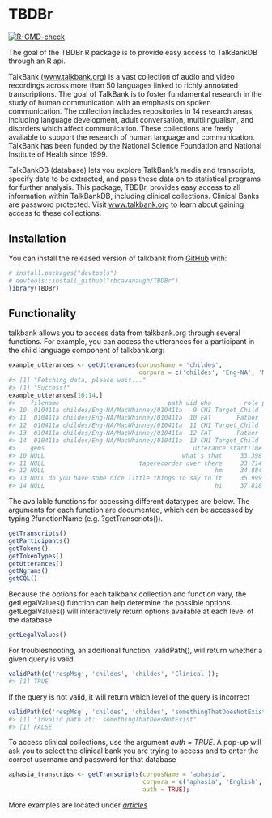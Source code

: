 
<!-- README.md is generated from README.Rmd. Please edit that file -->

# TBDBr

<!-- badges: start -->

[![R-CMD-check](https://github.com/TalkBank/TBDBr/workflows/R-CMD-check/badge.svg)](https://github.com/TalkBank/TBDBr/actions)

<!-- badges: end -->

The goal of the TBDBr R package is to provide easy access to TalkBankDB
through an R api.

TalkBank (www.talkbank.org) is a vast collection of audio and video
recordings across more than 50 languages linked to richly annotated
transcriptions. The goal of TalkBank is to foster fundamental research
in the study of human communication with an emphasis on spoken
communication. The collection includes repositories in 14 research
areas, including language development, adult conversation,
multilingualism, and disorders which affect communication. These
collections are freely available to support the research of human
language and communication. TalkBank has been funded by the National
Science Foundation and National Institute of Health since 1999.

TalkBankDB (database) lets you explore TalkBank’s media and transcripts,
specify data to be extracted, and pass these data on to statistical
programs for further analysis. This package, TBDBr, provides easy access
to all information within TalkBankDB, including clinical collections.
Clinical Banks are password protected. Visit www.talkbank.org to learn
about gaining access to these collections.

## Installation

You can install the released version of talkbank from
[GitHub](https://github.com/) with:

``` r
# install.packages("devtools")
# devtools::install_github("rbcavanaugh/TBDBr")
library(TBDBr)
```

## Functionality

talkbank allows you to access data from talkbank.org through several
functions. For example, you can access the utterances for a participant
in the child language component of talkbank.org:

``` r
example_utterances <- getUtterances(corpusName = 'childes',
                                    corpora = c('childes', 'Eng-NA', 'MacWhinney', '010411a'));
#> [1] "Fetching data, please wait..."
#> [1] "Success!"
example_utterances[10:14,]
#>    filename                              path uid who         role postcodes
#> 10  010411a childes/Eng-NA/MacWhinney/010411a   9 CHI Target_Child      NULL
#> 11  010411a childes/Eng-NA/MacWhinney/010411a  10 FAT       Father      NULL
#> 12  010411a childes/Eng-NA/MacWhinney/010411a  11 CHI Target_Child      NULL
#> 13  010411a childes/Eng-NA/MacWhinney/010411a  12 FAT       Father      NULL
#> 14  010411a childes/Eng-NA/MacWhinney/010411a  13 CHI Target_Child      NULL
#>    gems                                         utterance startTime endTime
#> 10 NULL                                      what's that     33.398  33.714
#> 11 NULL                          taperecorder over there     33.714  34.884
#> 12 NULL                                               hm     34.884  35.999
#> 13 NULL do you have some nice little things to say to it     35.999  37.818
#> 14 NULL                                               hi     37.818  38.394
```

The available functions for accessing different datatypes are below. The
arguments for each function are documented, which can be accessed by
typing ?functionName (e.g. ?getTranscriots()).

``` r
getTranscripts()
getParticipants()
getTokens()
getTokenTypes()
getUtterances()
getNgrams()
getCQL()
```

Because the options for each talkbank collection and function vary, the
getLegalValues() function can help determine the possible options.
getLegalValues() will interactively return options available at each
level of the database.

``` r
getLegalValues()
```

For troubleshooting, an additional function, validPath(), will return
whether a given query is valid.

``` r
validPath(c('respMsg', 'childes', 'childes', 'Clinical'));
#> [1] TRUE
```

If the query is not valid, it will return which level of the query is
incorrect

``` r
validPath(c('respMsg', 'childes', 'childes', 'somethingThatDoesNotExist'))
#> [1] "Invalid path at:  somethingThatDoesNotExist"
#> [1] FALSE
```

To access clinical collections, use the argument *auth = TRUE*. A pop-up
will ask you to select the clinical bank you are trying to access and to
enter the correct username and password for that database

``` r
aphasia_transcrips <- getTranscripts(corpusName = 'aphasia',
                                     corpora = c('aphasia', 'English', 'Aphasia', 'Adler'),
                                     auth = TRUE);
```

More examples are located under
[*articles*](https://rbcavanaugh.github.io/talkbank/articles/example-queries.html)
